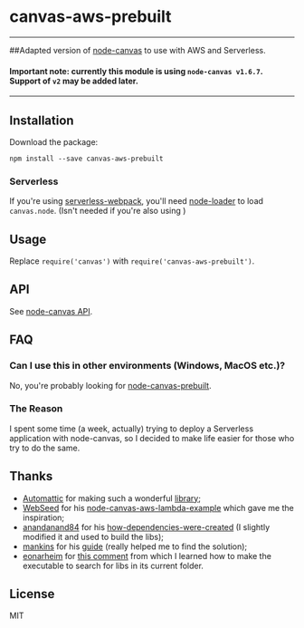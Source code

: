 # canvas-aws-prebuilt

-----

##Adapted version of [node-canvas](https://github.com/Automattic/node-canvas) to use with AWS and Serverless.

#### Important note: currently this module is using `node-canvas v1.6.7`. Support of `v2` may be added later.

-----

## Installation

Download the package:
```
npm install --save canvas-aws-prebuilt
```

### Serverless

If you're using [serverless-webpack](https://github.com/serverless-heaven/serverless-webpack), you'll need [node-loader](https://github.com/webpack-contrib/node-loader) to load `canvas.node`. (Isn't needed if you're also using )

## Usage
Replace `require('canvas')` with `require('canvas-aws-prebuilt')`.

## API
See [node-canvas API](https://github.com/Automattic/node-canvas#non-standard-api).

## FAQ
  
### Can I use this in other environments (Windows, MacOS etc.)?
No, you're probably looking for [node-canvas-prebuilt](https://github.com/node-gfx/node-canvas-prebuilt).
  
### The Reason
  I spent some time (a week, actually) trying to deploy a Serverless application with node-canvas, so I decided to make life easier for those who try to do the same.

## Thanks
- [Automattic](https://github.com/Automattic) for making such a wonderful [library](https://github.com/Automattic/node-canvas);
- [WebSeed](https://github.com/WebSeed) for his [node-canvas-aws-lambda-example](https://github.com/WebSeed/node-canvas-aws-lambda-example) which gave me the inspiration;
- [anandanand84](https://github.com/anandanand84) for his [how-dependencies-were-created](https://github.com/anandanand84/aws-lambda-node-canvas/blob/master/how-dependencies-were-created) (I slightly modified it and used to build the libs);
- [mankins](https://github.com/mankins) for his [guide](https://github.com/Automattic/node-canvas/issues/680#issuecomment-179968875) (really helped me to find the solution);
- [eonarheim](https://github.com/eonarheim) for [this comment](https://github.com/Automattic/node-canvas/issues/641#issuecomment-148270114) from which I learned how to make the executable to search for libs in its current folder.

## License

MIT